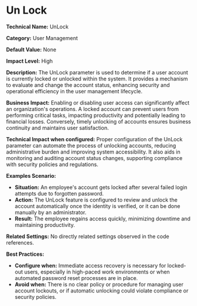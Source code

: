 # Un Lock

**Technical Name:** UnLock

**Category:** User Management

**Default Value:** None

**Impact Level:** High

**Description:**
The UnLock parameter is used to determine if a user account is currently locked or unlocked within the system. It provides a mechanism to evaluate and change the account status, enhancing security and operational efficiency in the user management lifecycle.

**Business Impact:**
Enabling or disabling user access can significantly affect an organization's operations. A locked account can prevent users from performing critical tasks, impacting productivity and potentially leading to financial losses. Conversely, timely unlocking of accounts ensures business continuity and maintains user satisfaction.

**Technical Impact when configured:**
Proper configuration of the UnLock parameter can automate the process of unlocking accounts, reducing administrative burden and improving system accessibility. It also aids in monitoring and auditing account status changes, supporting compliance with security policies and regulations.

**Examples Scenario:**
- **Situation:** An employee's account gets locked after several failed login attempts due to forgotten password.
- **Action:** The UnLock feature is configured to review and unlock the account automatically once the identity is verified, or it can be done manually by an administrator.
- **Result:** The employee regains access quickly, minimizing downtime and maintaining productivity.

**Related Settings:** No directly related settings observed in the code references.

**Best Practices:** 
- **Configure when:** Immediate access recovery is necessary for locked-out users, especially in high-paced work environments or when automated password reset processes are in place.
- **Avoid when:** There is no clear policy or procedure for managing user account lockouts, or if automatic unlocking could violate compliance or security policies.
